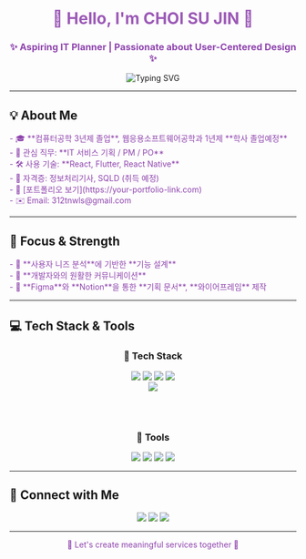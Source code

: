 <div align="center">

<h1 style="color: #9B59B6;">👋 Hello, I'm CHOI SU JIN 💜</h1>
<h3 style="color: #8E44AD;">✨ Aspiring IT Planner | Passionate about User-Centered Design ✨</h3>


<p align="center">
  <img src="https://readme-typing-svg.demolab.com/?lines=Welcome+to+my+GitHub!&center=true&width=380&height=45&font=Quicksand&size=24&color=9B59B6" alt="Typing SVG" />
</p>



</div>

---

## 💡 About Me

<p style="color: #8E44AD;">
- 🎓 **컴퓨터공학 3년제 졸업**, 웹응용소프트웨어공학과 1년제 **학사 졸업예정**<br>
- 💼 관심 직무: **IT 서비스 기획 / PM / PO**<br>
- 🛠️ 사용 기술: **React, Flutter, React Native**<br>
- 📄 자격증: 정보처리기사, SQLD (취득 예정)<br>
- 📝 [포트폴리오 보기](https://your-portfolio-link.com)<br>
- ✉️ Email: 312tnwls@gmail.com
</p>

---

## 🎯 Focus & Strength

<p style="color: #8E44AD;">
- 👥 **사용자 니즈 분석**에 기반한 **기능 설계**<br>
- 🧩 **개발자와의 원활한 커뮤니케이션**<br>
- 🎨 **Figma**와 **Notion**을 통한 **기획 문서**, **와이어프레임** 제작<br>
</p>

---

## 💻 Tech Stack & Tools

<div align="center">

### 🔧 Tech Stack  
<img src="https://img.shields.io/badge/React-61DAFB?style=for-the-badge&logo=react&logoColor=black"/>
<img src="https://img.shields.io/badge/JavaScript-F7DF1E?style=for-the-badge&logo=javascript&logoColor=black"/>
<img src="https://img.shields.io/badge/HTML5-E34F26?style=for-the-badge&logo=html5&logoColor=white"/>
<img src="https://img.shields.io/badge/CSS3-1572B6?style=for-the-badge&logo=css3&logoColor=white"/>
<br/>
<img src="https://img.shields.io/badge/Python-3776AB?style=for-the-badge&logo=python&logoColor=white"/>

<br/><br/>

### 🧰 Tools  
<img src="https://img.shields.io/badge/GitHub-181717?style=for-the-badge&logo=github&logoColor=white"/>
<img src="https://img.shields.io/badge/Notion-000000?style=for-the-badge&logo=notion&logoColor=white"/>
<img src="https://img.shields.io/badge/Figma-F24E1E?style=for-the-badge&logo=figma&logoColor=white"/>
<img src="https://img.shields.io/badge/VSCode-007ACC?style=for-the-badge&logo=visualstudiocode&logoColor=white"/>

</div>

---

## 🔗 Connect with Me

<p align="center">
  <a href="https://velog.io/@oka1313"><img src="https://img.shields.io/badge/Velog-20C997?style=for-the-badge&logo=velog&logoColor=white"/></a>
  <a href="mailto:312tnwls@gmail.com"><img src="https://img.shields.io/badge/312tnwls@gmail.com-EA4335?style=for-the-badge&logo=gmail&logoColor=white"/></a>
  <a href="https://your-notion-portfolio-link.com"><img src="https://img.shields.io/badge/Notion-black?style=for-the-badge&logo=notion&logoColor=white"/></a>
</p>

---

<p align="center" style="color: #8E44AD;">💜 Let's create meaningful services together 💜</p>
